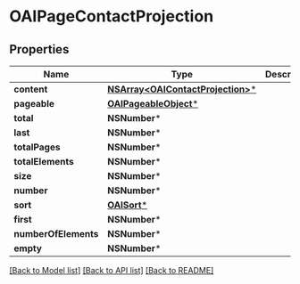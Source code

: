 # OAIPageContactProjection

## Properties
Name | Type | Description | Notes
------------ | ------------- | ------------- | -------------
**content** | [**NSArray&lt;OAIContactProjection&gt;***](OAIContactProjection) |  | [optional] 
**pageable** | [**OAIPageableObject***](OAIPageableObject) |  | [optional] 
**total** | **NSNumber*** |  | [optional] 
**last** | **NSNumber*** |  | [optional] 
**totalPages** | **NSNumber*** |  | [optional] 
**totalElements** | **NSNumber*** |  | [optional] 
**size** | **NSNumber*** |  | [optional] 
**number** | **NSNumber*** |  | [optional] 
**sort** | [**OAISort***](OAISort) |  | [optional] 
**first** | **NSNumber*** |  | [optional] 
**numberOfElements** | **NSNumber*** |  | [optional] 
**empty** | **NSNumber*** |  | [optional] 

[[Back to Model list]](../README#documentation-for-models) [[Back to API list]](../README#documentation-for-api-endpoints) [[Back to README]](../README)



